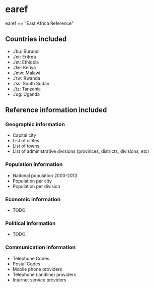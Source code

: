# earef #

earef == "East Africa Reference"

## Countries included ##

 - ./bu: Burundi
 - ./er: Eritrea
 - ./et: Ethiopia
 - ./ke: Kenya
 - ./mw: Malawi
 - ./rw: Rwanda
 - ./ss: South Sudan
 - ./tz: Tanzania
 - ./ug: Uganda

## Reference information included ##

### Geographic information ###
 - Capital city
 - List of citites
 - List of towns
 - List of administrative divisions (provinces, districts, divisions, etc)

### Population information ###
 - National population 2000-2013
 - Population per city
 - Population per division

### Economic information ###
 - TODO

### Political information ###
 - TODO

### Communication information ###
 - Telephone Codes
 - Postal Codes
 - Mobile phone providers
 - Telephone (landline) providers
 - Internet service providers
